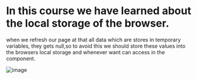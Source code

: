 # In this course we have learned about the local storage of the browser.

when we refresh our page at that all data which are stores in temporary variables, they gets null,so to avoid this
we should store these values into the browsers local storage and whenever want can access in the component.

![image](https://github.com/itsAniketChavan/react-series/assets/115894292/554b58cd-acae-4043-8cd7-6914c7b0ec5e)


 
